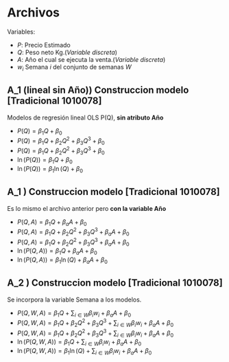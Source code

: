 # Archivos

Variables:

- $P:$ Precio Estimado
- $Q:$ Peso neto Kg.(_Variable discreta_)
- $A:$ Año el cual se ejecuta la venta.(_Variable discreta_)
- $w_i$ Semana $i$ del conjunto de semanas $W$

## A_1 (lineal sin Año)) Construccion modelo [Tradicional 1010078]

Modelos de regresión lineal OLS P(Q), __sin atributo Año__

- $P(Q)=\beta_1Q +\beta_0$
- $P(Q)=\beta_1Q +\beta_2 Q^2 + \beta_3Q^3  +\beta_0$
- $P(Q)=\beta_1Q +\beta_2 Q^2 + \beta_3Q^3 +\beta_0$
- $\ln(P(Q))=\beta_1Q  +\beta_0$
- $\ln(P(Q))=\beta_1\ln(Q)  +\beta_0$

## A_1 ) Construccion modelo [Tradicional 1010078]
  
  Es lo mismo el archivo anterior pero __con la variable Año__

  - $P(Q,A)=\beta_1Q +\beta_a A  +\beta_0$
  - $P(Q,A)=\beta_1Q +\beta_2 Q^2 + \beta_3Q^3 +\beta_a A +\beta_0$
  - $P(Q,A)=\beta_1Q +\beta_2 Q^2 + \beta_3Q^3 +\beta_a A +\beta_0$
  - $\ln(P(Q,A))=\beta_1Q +\beta_a A +\beta_0$
  - $\ln(P(Q,A))=\beta_1\ln(Q) +\beta_a A +\beta_0$ 

## A_2 ) Construccion modelo [Tradicional 1010078]
  
  Se incorpora la variable Semana a los modelos.

- $P(Q,W,A)=\beta_1Q +\sum_{i\in W}\beta_iw_i +\beta_a A +\beta_0$
- $P(Q,W,A)=\beta_1Q +\beta_2 Q^2 + \beta_3Q^3 +\sum_{i\in W}\beta_iw_i +\beta_a A +\beta_0$
- $P(Q,W,A)=\beta_1Q +\beta_2 Q^2 + \beta_3Q^3 +\sum_{i\in W}\beta_iw_i +\beta_a A +\beta_0$
- $\ln(P(Q,W,A))=\beta_1Q +\sum_{i\in W}\beta_iw_i +\beta_a A +\beta_0$
- $\ln(P(Q,W,A))=\beta_1\ln(Q) +\sum_{i\in W}\beta_iw_i  +\beta_a A +\beta_0$
  